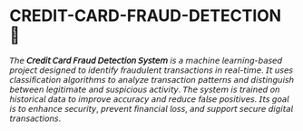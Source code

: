 # CREDIT-CARD-FRAUD-DETECTION 🐞
𝘛𝘩𝘦 **𝘊𝘳𝘦𝘥𝘪𝘵 𝘊𝘢𝘳𝘥 𝘍𝘳𝘢𝘶𝘥 𝘋𝘦𝘵𝘦𝘤𝘵𝘪𝘰𝘯 𝘚𝘺𝘴𝘵𝘦𝘮** 𝘪𝘴 𝘢 𝘮𝘢𝘤𝘩𝘪𝘯𝘦 𝘭𝘦𝘢𝘳𝘯𝘪𝘯𝘨-𝘣𝘢𝘴𝘦𝘥 𝘱𝘳𝘰𝘫𝘦𝘤𝘵 𝘥𝘦𝘴𝘪𝘨𝘯𝘦𝘥 𝘵𝘰 𝘪𝘥𝘦𝘯𝘵𝘪𝘧𝘺 𝘧𝘳𝘢𝘶𝘥𝘶𝘭𝘦𝘯𝘵 𝘵𝘳𝘢𝘯𝘴𝘢𝘤𝘵𝘪𝘰𝘯𝘴 𝘪𝘯 𝘳𝘦𝘢𝘭-𝘵𝘪𝘮𝘦. 𝘐𝘵 𝘶𝘴𝘦𝘴 𝘤𝘭𝘢𝘴𝘴𝘪𝘧𝘪𝘤𝘢𝘵𝘪𝘰𝘯 𝘢𝘭𝘨𝘰𝘳𝘪𝘵𝘩𝘮𝘴 𝘵𝘰 𝘢𝘯𝘢𝘭𝘺𝘻𝘦 𝘵𝘳𝘢𝘯𝘴𝘢𝘤𝘵𝘪𝘰𝘯 𝘱𝘢𝘵𝘵𝘦𝘳𝘯𝘴 𝘢𝘯𝘥 𝘥𝘪𝘴𝘵𝘪𝘯𝘨𝘶𝘪𝘴𝘩 𝘣𝘦𝘵𝘸𝘦𝘦𝘯 𝘭𝘦𝘨𝘪𝘵𝘪𝘮𝘢𝘵𝘦 𝘢𝘯𝘥 𝘴𝘶𝘴𝘱𝘪𝘤𝘪𝘰𝘶𝘴 𝘢𝘤𝘵𝘪𝘷𝘪𝘵𝘺. 𝘛𝘩𝘦 𝘴𝘺𝘴𝘵𝘦𝘮 𝘪𝘴 𝘵𝘳𝘢𝘪𝘯𝘦𝘥 𝘰𝘯 𝘩𝘪𝘴𝘵𝘰𝘳𝘪𝘤𝘢𝘭 𝘥𝘢𝘵𝘢 𝘵𝘰 𝘪𝘮𝘱𝘳𝘰𝘷𝘦 𝘢𝘤𝘤𝘶𝘳𝘢𝘤𝘺 𝘢𝘯𝘥 𝘳𝘦𝘥𝘶𝘤𝘦 𝘧𝘢𝘭𝘴𝘦 𝘱𝘰𝘴𝘪𝘵𝘪𝘷𝘦𝘴. 𝘐𝘵𝘴 𝘨𝘰𝘢𝘭 𝘪𝘴 𝘵𝘰 𝘦𝘯𝘩𝘢𝘯𝘤𝘦 𝘴𝘦𝘤𝘶𝘳𝘪𝘵𝘺, 𝘱𝘳𝘦𝘷𝘦𝘯𝘵 𝘧𝘪𝘯𝘢𝘯𝘤𝘪𝘢𝘭 𝘭𝘰𝘴𝘴, 𝘢𝘯𝘥 𝘴𝘶𝘱𝘱𝘰𝘳𝘵 𝘴𝘦𝘤𝘶𝘳𝘦 𝘥𝘪𝘨𝘪𝘵𝘢𝘭 𝘵𝘳𝘢𝘯𝘴𝘢𝘤𝘵𝘪𝘰𝘯𝘴.


